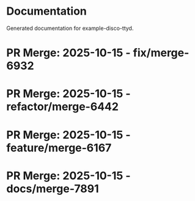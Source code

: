 # Documentation

Generated documentation for example-disco-ttyd.

# PR Merge: 2025-10-15 - fix/merge-6932

# PR Merge: 2025-10-15 - refactor/merge-6442

# PR Merge: 2025-10-15 - feature/merge-6167

# PR Merge: 2025-10-15 - docs/merge-7891
